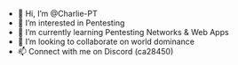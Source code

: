 - 👋 Hi, I’m @Charlie-PT
- 👀 I’m interested in Pentesting
- 🌱 I’m currently learning Pentesting Networks & Web Apps
- 💞️ I’m looking to collaborate on world dominance
- 📫 Connect with me on Discord (ca28450)

<!---
Charlie-PT/Charlie-PT is a ✨ special ✨ repository because its `README.md` (this file) appears on your GitHub profile.
You can click the Preview link to take a look at your changes.
--->
